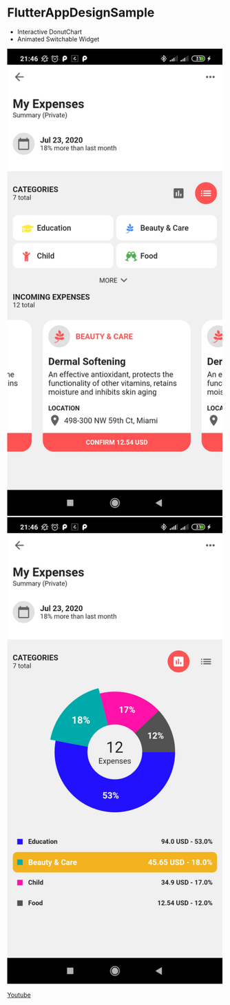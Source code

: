 # FlutterAppDesignSample

* Interactive DonutChart
* Animated Switchable Widget

<img src="screenshots/list.jpg" width="500">

<img src="screenshots/chart.jpg" width="500">

[Youtube](https://youtu.be/GwGMUC-15RQ)